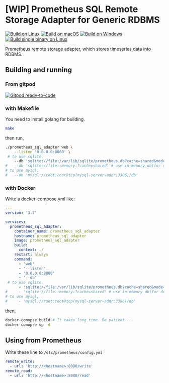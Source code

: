 # [WIP] Prometheus SQL Remote Storage Adapter for Generic RDBMS

[![Build on Linux](https://github.com/ledyba/prometheus_sql_adapter/workflows/Build%20on%20Linux/badge.svg)](https://github.com/ledyba/prometheus_sql_adapter/actions?query=workflow%3A%22Build+on+Linux%22)
[![Build on macOS](https://github.com/ledyba/prometheus_sql_adapter/workflows/Build%20on%20macOS/badge.svg)](https://github.com/ledyba/prometheus_sql_adapter/actions?query=workflow%3A%22Build+on+macOS%22)
[![Build on Windows](https://github.com/ledyba/prometheus_sql_adapter/workflows/Build%20on%20Windows/badge.svg)](https://github.com/ledyba/prometheus_sql_adapter/actions?query=workflow%3A%22Build+on+Windows%22)  
[![Build single binary on Linux](https://github.com/ledyba/prometheus_sql_adapter/workflows/Build%20single%20binary%20on%20Linux/badge.svg)](https://github.com/ledyba/prometheus_sql_adapter/actions?query=workflow%3A%22Build+single+binary+on+Linux%22)

Prometheus remote storage adapter, which stores timeseries data into RDBMS.

## Building and running

### From gitpod

[![Gitpod ready-to-code](https://img.shields.io/badge/Gitpod-ready--to--code-blue?logo=gitpod)](https://gitpod.io/#https://github.com/ledyba/prometheus_sql_adapter)

### with Makefile

You need to install golang for building.

```bash
make
```

then run,

```bash
./prometheus_sql_adapter web \
    --listen '0.0.0.0:8080' \
 # to use sqlite,
    --db 'sqlite://file:/var/lib/sqlite/prometheus.db?cache=shared&mode=rwc'
#   --db 'sqlite://file::memory:?cache=shared' # use in-memory db(for debugging)
# to use mysql,
#   --db 'mysql://root:root@tcp(mysql-server-addr:3306)/db'

```

### with Docker

Write a docker-compose.yml like:

```yaml
---
version: '3.7'

services:
  prometheus_sql_adapter:
    container_name: prometheus_sql_adapter
    hostname: prometheus_sql_adapter
    image: prometheus_sql_adapter
    build:
      context: ./
    restart: always
    command:
      - 'web'
      - '--listen'
      - '0.0.0.0:8080'
      - '--db'
 # to use sqlite,
      - 'sqlite://file:/var/lib/sqlite/prometheus.db?cache=shared&mode=rwc'
#     - 'sqlite://file::memory:?cache=shared' # use in-memory db(for debugging)
# to use mysql,
#     - 'mysql://root:root@tcp(mysql-server-addr:3306)/db'
```

then,

```bash
docker-comopse build # It takes long time. Be patient....
docker-comopse up -d
```

## Using from Prometheus

Write these line to `/etc/prometheus/config.yml`

```yaml
remote_write:
  - url: 'http://<hostname>:8080/write'
remote_read:
  - url: 'http://<hostname>:8080/read'
```

